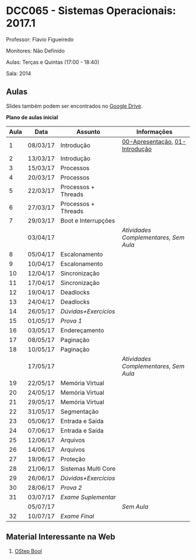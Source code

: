 # DCC065 - Sistemas Operacionais: 2017.1

Professor: Flavio Figueiredo

Monitores: Não Definido

Aulas: Terças e Quintas (17:00 - 18:40)

Sala: 2014

## Aulas

Slides também podem ser encontrados no [Google Drive](https://drive.google.com/drive/folders/0B0ryAvcYobs0c1oxSU9LaWdFbWs).

**Plano de aulas inicial**

| Aula | Data     |  Assunto                  | Informações                                            |
|------|----------|---------------------------|--------------------------------------------------------|
| 1    | 08/03/17 | Introdução                | [00-Apresentação], [01-Introdução]                     |
| 2    | 13/03/17 | Introdução                |                                                        |
| 3    | 15/03/17 | Processos                 |                                                        |
| 4    | 20/03/17 | Processos                 |                                                        |
| 5    | 22/03/17 | Processos + Threads       |                                                        |
| 6    | 27/03/17 | Processos + Threads       |                                                        |
| 7    | 29/03/17 | Boot e Interrupções       |                                                        |
|      | 03/04/17 |                           | *Atividades Complementares, Sem Aula*                  |
| 8    | 05/04/17 | Escalonamento             |                                                        |
| 9    | 10/04/17 | Escalonamento             |                                                        |
| 10   | 12/04/17 | Sincronização             |                                                        |
| 11   | 17/04/17 | Sincronização             |                                                        |
| 12   | 19/04/17 | Deadlocks                 |                                                        |
| 13   | 24/04/17 | Deadlocks                 |                                                        |
| 14   | 26/05/17 | *Dúvidas+Exercícios*      |                                                        |
| 15   | 01/05/17 | *Prova 1*                 |                                                        |
| 16   | 03/05/17 | Endereçamento             |                                                        |
| 17   | 08/05/17 | Paginação                 |                                                        |
| 18   | 10/05/17 | Paginação                 |                                                        |
|      | 17/05/17 |                           | *Atividades Complementares, Sem Aula*                  |
| 19   | 22/05/17 | Memória Virtual           |                                                        |
| 20   | 24/05/17 | Memória Virtual           |                                                        |
| 21   | 29/05/17 | Memória Virtual           |                                                        |
| 22   | 31/05/17 | Segmentação               |                                                        |
| 23   | 05/06/17 | Entrada e Saída           |                                                        |
| 24   | 07/06/17 | Entrada e Saída           |                                                        |
| 25   | 12/06/17 | Arquivos                  |                                                        |
| 26   | 14/06/17 | Arquivos                  |                                                        |
| 27   | 19/06/17 | Proteção                  |                                                        |
| 28   | 21/06/17 | Sistemas Multi Core       |                                                        |
| 29   | 26/06/17 | *Dúvidas+Exercícios*      |                                                        |
| 30   | 28/06/17 | *Prova 2*                 |                                                        |
| 31   | 03/07/17 | *Exame Suplementar*       |                                                        |
|      | 05/07/17 |                           | *Sem Aula*                                             |
| 32   | 10/07/17 | *Exame Final*             |                                                        |

[00-Apresentação]: ./slides/00-Apresentacao.pdf
[01-Introdução]: ./slides/01-Introducao.pdf

## Material Interessante na Web

  1. [OStep Bool](http://pages.cs.wisc.edu/~remzi/OSTEP/)
